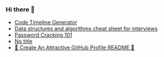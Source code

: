 ### Hi there 👋


<!-- BLOG-POST-LIST:START -->
- [Code Timeline Generator](https://app.daily.dev/posts/8d5kc29iZ?utm_source=rss&utm_medium=bookmarks&utm_campaign=jZu2oVM8P7ANqyhPj594t)
- [Data structures and algorithms cheat sheet for interviews](https://app.daily.dev/posts/BGTWOaguA?utm_source=rss&utm_medium=bookmarks&utm_campaign=jZu2oVM8P7ANqyhPj594t)
- [Password Cracking 101](https://app.daily.dev/posts/b76flEiLL?utm_source=rss&utm_medium=bookmarks&utm_campaign=jZu2oVM8P7ANqyhPj594t)
- [No title](https://app.daily.dev/posts/lYg4Averp?utm_source=rss&utm_medium=bookmarks&utm_campaign=jZu2oVM8P7ANqyhPj594t)
- [🚀 Create An Attractive GitHub Profile README 📝](https://app.daily.dev/posts/oYdHB6kda?utm_source=rss&utm_medium=bookmarks&utm_campaign=jZu2oVM8P7ANqyhPj594t)
<!-- BLOG-POST-LIST:END -->

